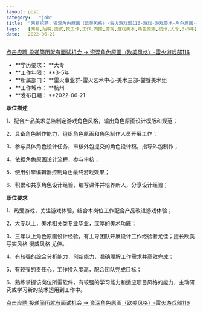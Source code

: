 ```yaml
---
layout:	post
category:	"job"
title:	"网易招聘：资深角色原画（欧美风格）-雷火游戏部116-游戏-游戏美术-角色原画-杭州大专3-5年"
tags:	[网易,招聘,面试,找工作,工作,内推,游戏,游戏美术,角色原画,杭州,大专,3-5年]
date:	2022-06-21
---
```


[点击应聘 投递简历就有面试机会 ->  资深角色原画（欧美风格）-雷火游戏部116](http://mobile.bole.netease.com/bole/boleDetail?id=13249&employeeId=346f03c3cda5f04c&key=all)



- **学历要求： **大专
- **工作年限： **3-5年
- **所属部门： **雷火事业群-雷火艺术中心-美术三部-饕餮美术组
- **工作城市： **杭州
- **发布日期： **2022-06-21



**职位描述**

1、配合产品美术总监制定游戏角色风格，输出角色原画设计模版和规范； 

2、具备角色制作能力，组织角色原画和角色制作人员开展工作； 

3、参与具体角色设计任务，审核外包提交的角色设计稿，指导外包制作； 

4、依据角色原画设计流程，参与审核； 

5、使用引擎编辑器控制角色最终游戏效果；

6、积累和共享角色设计经验，编写课件并培养新人，分享设计经验；



**职位要求**

1、热爱游戏，关注游戏体验，结合本岗位工作配合产品改进游戏体验； 

2、大专以上，美术相关类专业毕业，深厚的美术功底； 

3、三年以上角色原画设计经验，有主导团队开展设计工作经验者尤佳；擅长欧美写实风格 漫威风格 尤佳。

4、有较强的综合分析能力，创新能力，准确理解工作需求并高效完成； 

5、有较强的责任心，工作投入度高，配合团队完成目标； 

6、熟练掌握该岗位所需软件，有较强的学习能力和适应项目风格的能力，主动研究或学习新的技术运用到工作中。



[点击应聘 投递简历就有面试机会 ->  资深角色原画（欧美风格）-雷火游戏部116](http://mobile.bole.netease.com/bole/boleDetail?id=13249&employeeId=346f03c3cda5f04c&key=all)